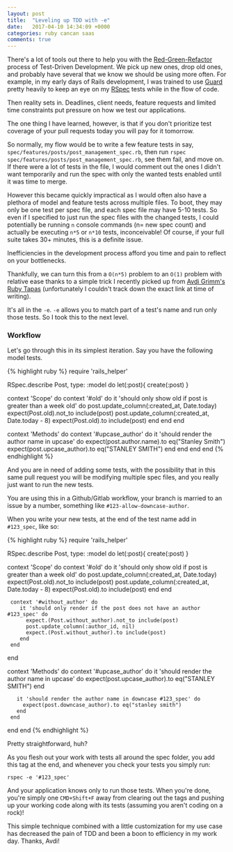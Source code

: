 ```yaml
---
layout: post
title:  "Leveling up TDD with -e"
date:   2017-04-10 14:34:09 +0000
categories: ruby cancan saas
comments: true
---
```


There's a lot of tools out there to help you with the [Red-Green-Refactor](https://thoughtbot.com/upcase/fundamentals-of-tdd) process of Test-Driven Development. We pick up new ones, drop old ones, and probably have several that we know we should be using more often. For example, in my early days of Rails development, I was trained to use [Guard](https://github.com/guard/guard-rspec) pretty heavily to keep an eye on my [RSpec](https://github.com/rspec/rspec) tests while in the flow of code.

Then reality sets in. Deadlines, client needs, feature requests and limited time constraints put pressure on how we test our applications.

The one thing I have learned, however, is that if you don't prioritize test coverage of your pull requests today you will pay for it tomorrow.

So normally, my flow would be to write a few feature tests in say, `spec/features/posts/post_management_spec.rb`, then run `rspec spec/features/posts/post_management_spec.rb`, see them fail, and move on. If there were a lot of tests in the file, I would comment out the ones I didn't want temporarily and run the spec with only the wanted tests enabled until it was time to merge.

However this became quickly impractical as I would often also have a plethora of model and feature tests across multiple files. To boot, they may only be one test per spec file, and each spec file may have 5-10 tests. So even if I specified to just run the spec files with the changed tests, I could potentially be running `n` console commands (n= new spec count) and actually be executing `n*5` or `n*10` tests, inconceivable! Of course, if your full suite takes 30+ minutes, this is a definite issue.

Inefficiencies in the development process afford you time and pain to reflect on your bottlenecks.

Thankfully, we can turn this from a `O(n*5)` problem to an `O(1)` problem with relative ease thanks to a simple trick I recently picked up from [Avdi Grimm's Ruby Tapas](https://www.rubytapas.com/) (unfortunately I couldn't track down the exact link at time of writing).

It's all in the `-e`. `-e` allows you to match part of a test's name and run only those tests. So I took this to the next level.

### Workflow

Let's go through this in its simplest iteration. Say you have the following model tests.

{% highlight ruby %}
require 'rails_helper'

RSpec.describe Post, type: :model do
  let(:post){ create(:post) }

  context 'Scope' do
    context '#old' do
      it 'should only show old if post is greater than a week old' do
        post.update_column(:created_at, Date.today)
        expect(Post.old).not_to include(post)
        post.update_column(:created_at, Date.today - 8)
        expect(Post.old).to include(post)
      end
    end
  end

  context 'Methods' do
    context '#upcase_author' do
      it 'should render the author name in upcase' do
        expect(post.author.name).to eq("Stanley Smith")
        expect(post.upcase_author).to eq("STANLEY SMITH")
      end
    end
  end
end
 {% endhighlight %}

 And you are in need of adding some tests, with the possibility that in this same pull request you will be modifying multiple spec files, and you really just want to run the new tests.

 You are using this in a Github/Gitlab workflow, your branch is married to an issue by a number, something like `#123-allow-downcase-author`.

 When you write your new tests, at the end of the test name add in `#123_spec`, like so:

 {% highlight ruby %}
 require 'rails_helper'

 RSpec.describe Post, type: :model do
   let(:post){ create(:post) }

   context 'Scope' do
     context '#old' do
       it 'should only show old if post is greater than a week old' do
         post.update_column(:created_at, Date.today)
         expect(Post.old).not_to include(post)
         post.update_column(:created_at, Date.today - 8)
         expect(Post.old).to include(post)
       end
     end

     context '#without_author' do
        it 'should only render if the post does not have an author #123_spec' do
          expect.(Post.without_author).not_to include(post)
          post.update_column(:author_id, nil)
          expect.(Post.without_author).to include(post)
        end
     end
   end

   context 'Methods' do
     context '#upcase_author' do
       it 'should render the author name in upcase' do
         expect(post.upcase_author).to eq("STANLEY SMITH")
       end

       it 'should render the author name in downcase #123_spec' do
         expect(post.downcase_author).to eq("stanley smith")
       end
     end
   end
 end
  {% endhighlight %}

Pretty straightforward, huh?

As you flesh out your work with tests all around the spec folder, you add this tag at the end, and whenever you check your tests you simply run:

`rspec -e '#123_spec'`

And your application knows only to run those tests. When you're done, you're simply one `CMD+Shift+F` away from clearing out the tags and pushing up your working code along with its tests (assuming you aren't coding on a rock)!

This simple technique combined with a little customization for my use case has decreased the pain of TDD and been a boon to efficiency in my work day. Thanks, Avdi!
